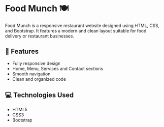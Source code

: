 # Food Munch 🍽️

Food Munch is a responsive restaurant website designed using HTML, CSS, and Bootstrap. It features a modern and clean layout suitable for food delivery or restaurant businesses.

## 🔹 Features

- Fully responsive design
- Home, Menu, Services and Contact sections
- Smooth navigation
- Clean and organized code

## 💻 Technologies Used

- HTML5
- CSS3
- Bootstrap

